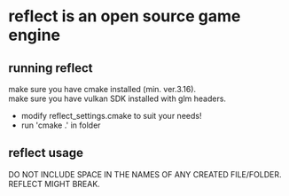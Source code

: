 # reflect is an open source game engine

## running reflect

make sure you have cmake installed (min. ver.3.16).\
make sure you have vulkan SDK installed with glm headers.

- modify reflect_settings.cmake to suit your needs!
- run 'cmake .' in folder

## reflect usage

DO NOT INCLUDE SPACE IN THE NAMES OF ANY CREATED FILE/FOLDER. REFLECT MIGHT BREAK.